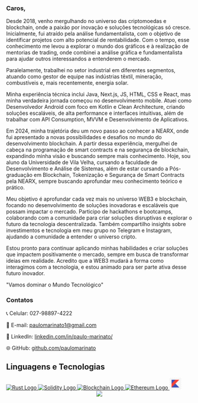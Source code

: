 ### Caros,

Desde 2018, venho mergulhando no universo das criptomoedas e blockchain, onde a paixão por inovação e soluções tecnológicas só cresce. Inicialmente, fui atraído pela análise fundamentalista, com o objetivo de identificar projetos com alto potencial de rentabilidade. Com o tempo, esse conhecimento me levou a explorar o mundo dos gráficos e à realização de mentorias de trading, onde combinei a análise gráfica e fundamentalista para ajudar outros interessandos a entenderem o mercado.

Paralelamente, trabalhei no setor industrial em diferentes segmentos, atuando como gestor de equipe nas indústrias têxtil, mineração, combustíveis e, mais recentemente, energia solar.

Minha experiência técnica inclui Java, Next.js, JS, HTML, CSS e React, mas minha verdadeira jornada começou no desenvolvimento mobile. Atuei como Desenvolvedor Android com foco em Kotlin e Clean Architecture, criando soluções escaláveis, de alta performance e interfaces intuitivas, além de trabalhar com API Consumption, MVVM e Desenvolvimento de Aplicativos.

Em 2024, minha trajetória deu um novo passo ao conhecer a NEARX, onde fui apresentado a novas possibilidades e desafios no mundo do desenvolvimento blockchain. A partir dessa experiência, mergulhei de cabeça na programação de smart contracts e na segurança de blockchain, expandindo minha visão e buscando sempre mais conhecimento. Hoje, sou aluno da Universidade de Vila Velha, cursando a faculdade de Desenvolvimento e Análise de Sistemas, além de estar cursando a Pós-graduação em Blockchain, Tokenização e Segurança de Smart Contracts pela NEARX, sempre buscando aprofundar meu conhecimento teórico e prático.

Meu objetivo é aprofundar cada vez mais no universo WEB3 e blockchain, focando no desenvolvimento de soluções inovadoras e escaláveis que possam impactar o mercado. Participo de hackathons e bootcamps, colaborando com a comunidade para criar soluções disruptivas e explorar o futuro da tecnologia descentralizada. Também compartilho insights sobre investimentos e tecnologia em meu grupo no Telegram e Instagram, ajudando a comunidade a entender o universo cripto.

Estou pronto para continuar aplicando minhas habilidades e criar soluções que impactem positivamente o mercado, sempre em busca de transformar ideias em realidade. Acredito que a WEB3 mudará a forma como interagimos com a tecnologia, e estou animado para ser parte ativa desse futuro inovador.

"Vamos dominar o Mundo Tecnológico"

### Contatos

📞 Celular: 027-98897-4222

📧 E-mail: paulomarinato1@gmail.com

💼 LinkedIn: [linkedin.com/in/paulo-marinato/](https://www.linkedin.com/in/paulo-marinato/)

🌐 GitHub: [github.com/paulomarinato](https://github.com/paulomarinato)



## Linguagens e Tecnologias



<a href="https://www.rust-lang.org" target="_blank" rel="noreferrer">
  <img src="./images/rust-logo.png" width="32" height="32" alt="Rust Logo" />
</a>



<a href="https://soliditylang.org" target="_blank" rel="noreferrer">
  <img src="./images/solidity-logo.png" width="32" height="32" alt="Solidity Logo" />
</a>



<a href="https://www.blockchain.com" target="_blank" rel="noreferrer">
  <img src="./images/blockchain-logo.png" width="32" height="32" alt="Blockchain Logo" />
</a>



<a href="https://ethereum.org" target="_blank" rel="noreferrer">
  <img src="./images/ethereum-logo.png" width="32" height="32" alt="Ethereum Logo" />
</a>



<a href="https://developer.mozilla.org/pt-BR/docs/Web/HTML" target="_blank" rel="noreferrer">
<img src="./images/Kotlin.jpg" width="32" height="32" />
</a>



<div align='center'>
<a height="140em" href="http://www.github.com/paulomarinato"><img src="https://github-readme-streak-stats.herokuapp.com/?user=paulomarinato&stroke=2ea043&background=171717&ring=3382ed&fire=ff6347&currStreakNum=0bd967&currStreakLabel=3382ed&sideNums=0bd967&sideLabels=3382ed&dates=0bd967&hide_border=true" /></a>
</div>
